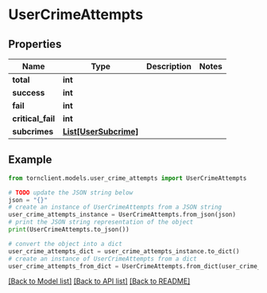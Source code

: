 # UserCrimeAttempts


## Properties

Name | Type | Description | Notes
------------ | ------------- | ------------- | -------------
**total** | **int** |  | 
**success** | **int** |  | 
**fail** | **int** |  | 
**critical_fail** | **int** |  | 
**subcrimes** | [**List[UserSubcrime]**](UserSubcrime.md) |  | 

## Example

```python
from tornclient.models.user_crime_attempts import UserCrimeAttempts

# TODO update the JSON string below
json = "{}"
# create an instance of UserCrimeAttempts from a JSON string
user_crime_attempts_instance = UserCrimeAttempts.from_json(json)
# print the JSON string representation of the object
print(UserCrimeAttempts.to_json())

# convert the object into a dict
user_crime_attempts_dict = user_crime_attempts_instance.to_dict()
# create an instance of UserCrimeAttempts from a dict
user_crime_attempts_from_dict = UserCrimeAttempts.from_dict(user_crime_attempts_dict)
```
[[Back to Model list]](../README.md#documentation-for-models) [[Back to API list]](../README.md#documentation-for-api-endpoints) [[Back to README]](../README.md)


